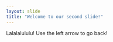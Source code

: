 ```yaml
---
layout: slide
title: "Welcome to our second slide!"
---
```

Lalalalululu!
Use the left arrow to go back!
